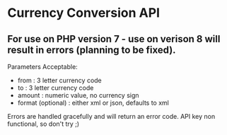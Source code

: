 # Currency Conversion API 
## For use on PHP version 7 - use on verison 8 will result in errors (planning to be fixed).
Parameters Acceptable: 
- from : 3 letter currency code
- to : 3 letter currency code
- amount : numeric value, no currency sign
- format (optional) : either xml or json, defaults to xml

Errors are handled gracefully and will return an error code. 
API key non functional, so don't try ;)
